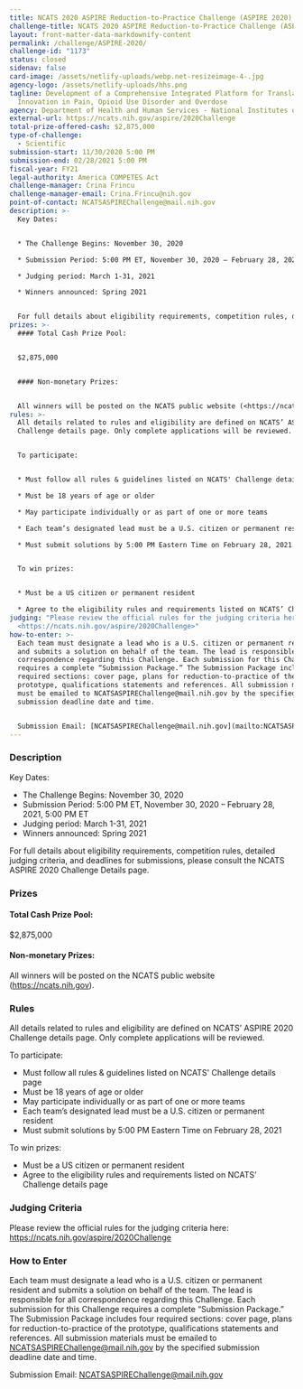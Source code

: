```yaml
---
title: NCATS 2020 ASPIRE Reduction-to-Practice Challenge (ASPIRE 2020)
challenge-title: NCATS 2020 ASPIRE Reduction-to-Practice Challenge (ASPIRE 2020)
layout: front-matter-data-markdownify-content
permalink: /challenge/ASPIRE-2020/
challenge-id: "1173"
status: closed
sidenav: false
card-image: /assets/netlify-uploads/webp.net-resizeimage-4-.jpg
agency-logo: /assets/netlify-uploads/hhs.png
tagline: Development of a Comprehensive Integrated Platform for Translational
  Innovation in Pain, Opioid Use Disorder and Overdose
agency: Department of Health and Human Services - National Institutes of Health
external-url: https://ncats.nih.gov/aspire/2020Challenge
total-prize-offered-cash: $2,875,000
type-of-challenge:
  - Scientific
submission-start: 11/30/2020 5:00 PM
submission-end: 02/28/2021 5:00 PM
fiscal-year: FY21
legal-authority: America COMPETES Act
challenge-manager: Crina Frincu
challenge-manager-email: Crina.Frincu@nih.gov
point-of-contact: NCATSASPIREChallenge@mail.nih.gov
description: >-
  Key Dates:


  * The Challenge Begins: November 30, 2020

  * Submission Period: 5:00 PM ET, November 30, 2020 – February 28, 2021, 5:00 PM ET

  * Judging period: March 1-31, 2021

  * Winners announced: Spring 2021


  For full details about eligibility requirements, competition rules, detailed judging criteria, and deadlines for submissions, please consult the NCATS ASPIRE 2020 Challenge Details page.
prizes: >-
  #### Total Cash Prize Pool: 


  $2,875,000


  #### Non-monetary Prizes:


  All winners will be posted on the NCATS public website (<https://ncats.nih.gov>).
rules: >-
  All details related to rules and eligibility are defined on NCATS’ ASPIRE 2020
  Challenge details page. Only complete applications will be reviewed.


  To participate:


  * Must follow all rules & guidelines listed on NCATS' Challenge details page

  * Must be 18 years of age or older

  * May participate individually or as part of one or more teams

  * Each team’s designated lead must be a U.S. citizen or permanent resident

  * Must submit solutions by 5:00 PM Eastern Time on February 28, 2021


  To win prizes:


  * Must be a US citizen or permanent resident

  * Agree to the eligibility rules and requirements listed on NCATS’ Challenge details page
judging: "Please review the official rules for the judging criteria here:
  <https://ncats.nih.gov/aspire/2020Challenge>"
how-to-enter: >-
  Each team must designate a lead who is a U.S. citizen or permanent resident
  and submits a solution on behalf of the team. The lead is responsible for all
  correspondence regarding this Challenge. Each submission for this Challenge
  requires a complete “Submission Package.” The Submission Package includes four
  required sections: cover page, plans for reduction-to-practice of the
  prototype, qualifications statements and references. All submission materials
  must be emailed to NCATSASPIREChallenge@mail.nih.gov by the specified
  submission deadline date and time.


  Submission Email: [NCATSASPIREChallenge@mail.nih.gov](mailto:NCATSASPIREChallenge@mail.nih.gov)
---
```

### Description

Key Dates:

* The Challenge Begins: November 30, 2020
* Submission Period: 5:00 PM ET, November 30, 2020 – February 28, 2021, 5:00 PM ET
* Judging period: March 1-31, 2021
* Winners announced: Spring 2021

For full details about eligibility requirements, competition rules, detailed judging criteria, and deadlines for submissions, please consult the NCATS ASPIRE 2020 Challenge Details page.

### Prizes

#### Total Cash Prize Pool:

$2,875,000

#### Non-monetary Prizes:

All winners will be posted on the NCATS public website (<https://ncats.nih.gov>).

### Rules

All details related to rules and eligibility are defined on NCATS’ ASPIRE 2020 Challenge details page. Only complete applications will be reviewed.

To participate:

* Must follow all rules & guidelines listed on NCATS' Challenge details page
* Must be 18 years of age or older
* May participate individually or as part of one or more teams
* Each team’s designated lead must be a U.S. citizen or permanent resident
* Must submit solutions by 5:00 PM Eastern Time on February 28, 2021

To win prizes:

* Must be a US citizen or permanent resident
* Agree to the eligibility rules and requirements listed on NCATS’ Challenge details page

### Judging Criteria

Please review the official rules for the judging criteria here: <https://ncats.nih.gov/aspire/2020Challenge> 

### How to Enter

Each team must designate a lead who is a U.S. citizen or permanent resident and submits a solution on behalf of the team. The lead is responsible for all correspondence regarding this Challenge. Each submission for this Challenge requires a complete “Submission Package.” The Submission Package includes four required sections: cover page, plans for reduction-to-practice of the prototype, qualifications statements and references. All submission materials must be emailed to NCATSASPIREChallenge@mail.nih.gov by the specified submission deadline date and time.

Submission Email: <NCATSASPIREChallenge@mail.nih.gov>